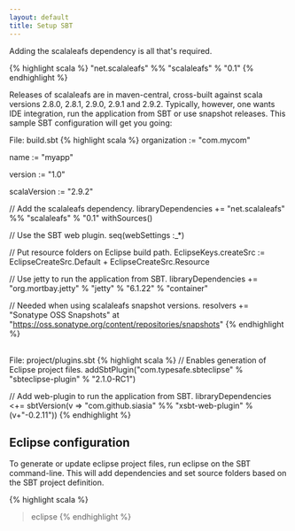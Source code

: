 ```yaml
---
layout: default
title: Setup SBT
---
```


Adding the scalaleafs dependency is all that's required.

{% highlight scala %}
"net.scalaleafs" %% "scalaleafs" % "0.1"
{% endhighlight %}

Releases of scalaleafs are in maven-central, cross-built against scala versions 2.8.0, 2.8.1, 2.9.0, 2.9.1 and 2.9.2. Typically, however, one wants IDE integration, run the application from SBT or use snapshot releases. This sample SBT configuration will get you going:

<label>File: build.sbt</label>
{% highlight scala %}
organization := "com.mycom"

name := "myapp"

version := "1.0"

scalaVersion := "2.9.2"

// Add the scalaleafs dependency.
libraryDependencies += "net.scalaleafs" %% "scalaleafs" % "0.1" withSources()

// Use the SBT web plugin.
seq(webSettings :_*)

// Put resource folders on Eclipse build path.
EclipseKeys.createSrc := EclipseCreateSrc.Default + EclipseCreateSrc.Resource

// Use jetty to run the application from SBT.
libraryDependencies += "org.mortbay.jetty" % "jetty" % "6.1.22" % "container"

// Needed when using scalaleafs snapshot versions. 
resolvers += "Sonatype OSS Snapshots" at "https://oss.sonatype.org/content/repositories/snapshots"
{% endhighlight %}

<br/>
<label>File: project/plugins.sbt</label>
{% highlight scala %}
// Enables generation of Eclipse project files.
addSbtPlugin("com.typesafe.sbteclipse" % "sbteclipse-plugin" % "2.1.0-RC1")

// Add web-plugin to run the application from SBT.
libraryDependencies <+= sbtVersion(v => "com.github.siasia" %% "xsbt-web-plugin" % (v+"-0.2.11"))
{% endhighlight %}

## Eclipse configuration

To generate or update eclipse project files, run eclipse on the SBT command-line. This will add dependencies and set source folders based on the SBT project definition.

{% highlight scala %}
> eclipse
{% endhighlight %}

